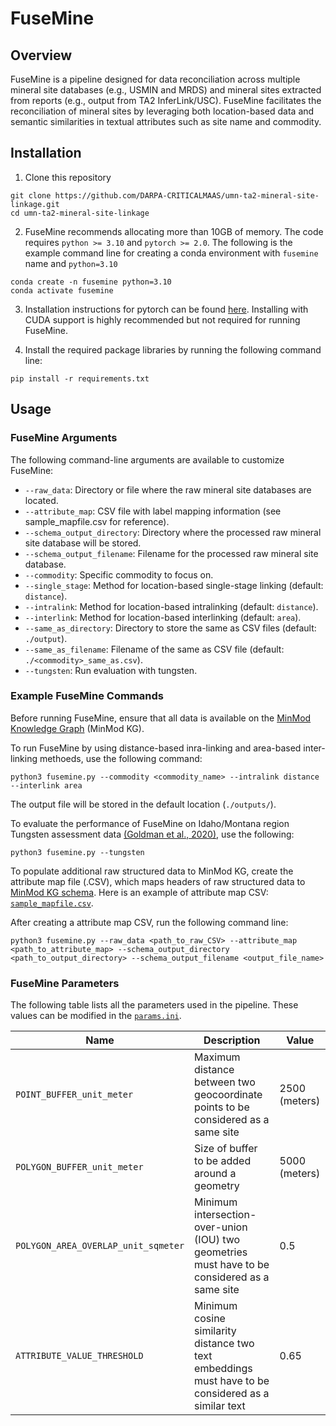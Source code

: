 # FuseMine
## Overview
FuseMine is a pipeline designed for data reconciliation across multiple mineral site databases (e.g., USMIN and MRDS) and mineral sites extracted from reports (e.g., output from TA2 InferLink/USC). FuseMine facilitates the reconciliation of mineral sites by leveraging both location-based data and semantic similarities in textual attributes such as site name and commodity.

## Installation
1. Clone this repository
```
git clone https://github.com/DARPA-CRITICALMAAS/umn-ta2-mineral-site-linkage.git
cd umn-ta2-mineral-site-linkage
```

2. FuseMine recommends allocating more than 10GB of memory. The code requires `python >= 3.10` and `pytorch >= 2.0`. The following is the example command line for creating a conda environment with `fusemine` name and `python=3.10`

```
conda create -n fusemine python=3.10
conda activate fusemine
```

3. Installation instructions for pytorch can be found [here](https://pytorch.org/get-started/locally/). Installing with CUDA support is highly recommended but not required for running FuseMine.


4. Install the required package libraries by running the following command line:
```
pip install -r requirements.txt
```

## Usage
### FuseMine Arguments

The following command-line arguments are available to customize FuseMine:

- `--raw_data`: Directory or file where the raw mineral site databases are located.
- `--attribute_map`: CSV file with label mapping information (see sample_mapfile.csv for reference).
- `--schema_output_directory`: Directory where the processed raw mineral site database will be stored.
- `--schema_output_filename`: Filename for the processed raw mineral site database.
- `--commodity`: Specific commodity to focus on.
- `--single_stage`: Method for location-based single-stage linking (default: `distance`).
- `--intralink`: Method for location-based intralinking (default: `distance`).
- `--interlink`: Method for location-based interlinking (default: `area`).
- `--same_as_directory`: Directory to store the same as CSV files (default: `./output`).
- `--same_as_filename`: Filename of the same as CSV file (default: `./<commodity>_same_as.csv`).
- `--tungsten`: Run evaluation with tungsten.

### Example FuseMine Commands
Before running FuseMine, ensure that all data is available on the [MinMod Knowledge Graph](https://minmod.isi.edu/) (MinMod KG). 

To run FuseMine by using distance-based inra-linking and area-based inter-linking methoeds, use the following command:
```
python3 fusemine.py --commodity <commodity_name> --intralink distance --interlink area
```
The output file will be stored in the default location (`./outputs/`). 

To evaluate the performance of FuseMine on Idaho/Montana region Tungsten assessment data [(Goldman et al., 2020)](https://www.sciencebase.gov/catalog/item/5f1f058682cef313ed8e9e91), use the following:
```
python3 fusemine.py --tungsten
```

To populate additional raw structured data to MinMod KG, create the attribute map file (.CSV), which maps headers of raw structured data to [MinMod KG schema](https://github.com/DARPA-CRITICALMAAS/schemas/tree/main/ta2). Here is an example of attribute map CSV: [`sample_mapfile.csv`](https://github.com/DARPA-CRITICALMAAS/umn-ta2-mineral-site-linkage/blob/main/sample_mapfile.csv).

After creating a attribute map CSV, run the following command line:
```
python3 fusemine.py --raw_data <path_to_raw_CSV> --attribute_map <path_to_attribute_map> --schema_output_directory <path_to_output_directory> --schema_output_filename <output_file_name>
```

### FuseMine Parameters
The following table lists all the parameters used in the pipeline. These values can be modified in the [`params.ini`](https://github.com/DARPA-CRITICALMAAS/umn-ta2-mineral-site-linkage/blob/main/params.ini).

| Name | Description | Value |
| --- | --- | --- |
| `POINT_BUFFER_unit_meter` | Maximum distance between two geocoordinate points to be considered as a same site | 2500 (meters) |
| `POLYGON_BUFFER_unit_meter` | Size of buffer to be added around a geometry | 5000 (meters) |
| `POLYGON_AREA_OVERLAP_unit_sqmeter` | Minimum intersection-over-union (IOU) two geometries must have to be considered as a same site | 0.5 |
| `ATTRIBUTE_VALUE_THRESHOLD` | Minimum cosine similarity distance two text embeddings must have to be considered as a similar text | 0.65 |


<!-- Raw data process requires an attribute map which is structured as follows:
| attribute_label | corresponding_attribute_label | file_name |
| --- | --- | --- |
| target attribute label required by mineral site schema | attribute label in the raw data | file_name |

Consider the following when creating the attribute map file:
- If the attribute spans across multiple files (e.g., `record_id` is available in `A.csv` and `commodity` is available in `B.csv`), please indicate the corresponding file name in the `file_name` field.
- If there are multiple attributes in the raw data representing the same target attribute (e.g., both `commod1` and `commod2` represents `commodity`), please indicate all attributes on separate rows with identical `attribute_label`.
- If the attribute is not availble in the raw data (e.g., `crs` is EPSG:4326 but there is no column representing `crs` in the data), fill in the `corresponding_attribute_label` with the required information, but leave `file_name` empty. -->

<!-- If the attribute spans across multiple files /home/yaoyi/pyo00005/CriticalMAAS/src/umn-ta2-mineral-site-linkage/sample_mapfile.csv -->

<!-- ### Run Interlinking on Intralinked Data -->


<!-- ground reference -->
